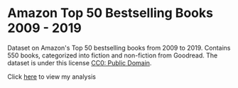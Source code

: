 
# Amazon Top 50 Bestselling Books 2009 - 2019

Dataset on Amazon's Top 50 bestselling books from 2009 to 2019. Contains 550 books, categorized into fiction and non-fiction from Goodread. The dataset is under this license [CC0: Public Domain](https://creativecommons.org/publicdomain/zero/1.0/). 

Click [here](https://github.com/SomonOlimzoda/AmazonTop50BestsellingBooks/blob/main/.md) to view my analysis
